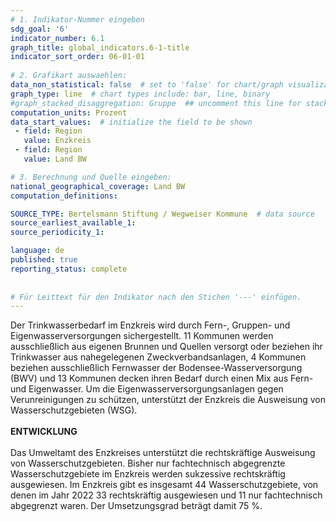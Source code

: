 ```yaml
---
# 1. Indikator-Nummer eingeben 
sdg_goal: '6'
indicator_number: 6.1
graph_title: global_indicators.6-1-title
indicator_sort_order: 06-01-01
 
# 2. Grafikart auswaehlen: 
data_non_statistical: false  # set to 'false' for chart/graph visualization 
graph_type: line  # chart types include: bar, line, binary 
#graph_stacked_disaggregation: Gruppe  ## uncomment this line for stacked bars. eplace 'Geschlecht' with the field of aggregation. 
computation_units: Prozent 
data_start_values:  # initialize the field to be shown  
 - field: Region 
   value: Enzkreis
 - field: Region 
   value: Land BW

# 3. Berechnung und Quelle eingeben: 
national_geographical_coverage: Land BW
computation_definitions: 

SOURCE_TYPE: Bertelsmann Stiftung / Wegweiser Kommune  # data source  
source_earliest_available_1: 
source_periodicity_1: 

language: de   
published: true 
reporting_status: complete
 
 
# Für Leittext für den Indikator nach den Stichen '---' einfügen. 
---
```

Der Trinkwasserbedarf im Enzkreis wird durch Fern-, Gruppen- und Eigenwasserversorgungen sichergestellt. 11 Kommunen werden ausschließlich aus eigenen Brunnen und Quellen versorgt oder beziehen ihr Trinkwasser aus nahegelegenen Zweckverbandsanlagen, 4 Kommunen beziehen ausschließlich Fernwasser der Bodensee-Wasserversorgung (BWV) und 13 Kommunen decken ihren Bedarf durch einen Mix aus Fern- und Eigenwasser. Um die Eigenwasserversorgungsanlagen gegen Verunreinigungen zu schützen, unterstützt der Enzkreis die Ausweisung von Wasserschutzgebieten (WSG). <br>
<br>
**ENTWICKLUNG** <br>
<br>
Das Umweltamt des Enzkreises unterstützt die rechtskräftige Ausweisung von Wasserschutzgebieten. Bisher nur fachtechnisch abgegrenzte Wasserschutzgebiete im Enzkreis werden sukzessive rechtskräftig ausgewiesen. Im Enzkreis gibt es insgesamt 44 Wasserschutzgebiete, von denen im Jahr 2022 33 rechtskräftig ausgewiesen und 11 nur fachtechnisch abgegrenzt waren. Der Umsetzungsgrad beträgt damit 75 %.

